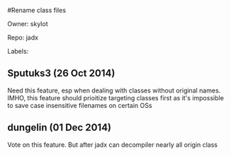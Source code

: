 #Rename class files

Owner: skylot

Repo: jadx

Labels: 

## Sputuks3 (26 Oct 2014)

Need this feature, esp when dealing with classes without original names. IMHO, this feature should prioitize targeting classes first as it's impossible to save case insensitive filenames on certain OSs


## dungelin (01 Dec 2014)

Vote on this feature. But after jadx can decompiler nearly all origin class



